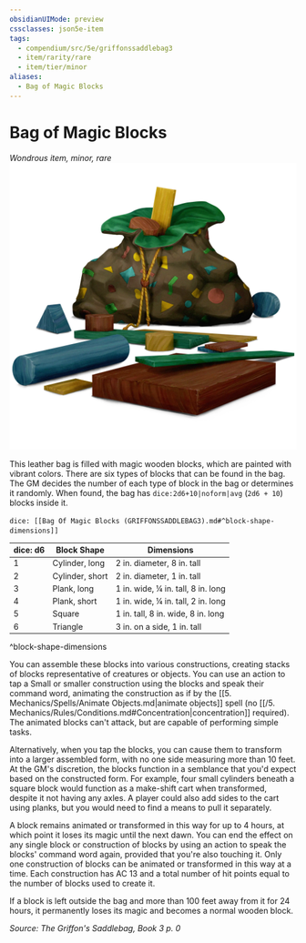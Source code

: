 ```yaml
---
obsidianUIMode: preview
cssclasses: json5e-item
tags:
  - compendium/src/5e/griffonssaddlebag3
  - item/rarity/rare
  - item/tier/minor
aliases:
  - Bag of Magic Blocks
---
```

# Bag of Magic Blocks
*Wondrous item, minor, rare*  
![](https://raw.githubusercontent.com/TheGiddyLimit/homebrew-img/main/img/GriffonsSaddlebag3/Bag-of-Magic-Blocks.webp#right)  


This leather bag is filled with magic wooden blocks, which are painted with vibrant colors. There are six types of blocks that can be found in the bag. The GM decides the number of each type of block in the bag or determines it randomly. When found, the bag has `dice:2d6+10|noform|avg` (`2d6 + 10`) blocks inside it.

`dice: [[Bag Of Magic Blocks (GRIFFONSSADDLEBAG3).md#^block-shape-dimensions]]`

| dice: d6 | Block Shape | Dimensions |
|----------|-------------|------------|
| 1 | Cylinder, long | 2 in. diameter, 8 in. tall |
| 2 | Cylinder, short | 2 in. diameter, 1 in. tall |
| 3 | Plank, long | 1 in. wide, ¼ in. tall, 8 in. long |
| 4 | Plank, short | 1 in. wide, ¼ in. tall, 2 in. long |
| 5 | Square | 1 in. tall, 8 in. wide, 8 in. long |
| 6 | Triangle | 3 in. on a side, 1 in. tall |
^block-shape-dimensions

You can assemble these blocks into various constructions, creating stacks of blocks representative of creatures or objects. You can use an action to tap a Small or smaller construction using the blocks and speak their command word, animating the construction as if by the [[5. Mechanics/Spells/Animate Objects.md\|animate objects]] spell (no [[/5. Mechanics/Rules/Conditions.md#Concentration\|concentration]] required). The animated blocks can't attack, but are capable of performing simple tasks.

Alternatively, when you tap the blocks, you can cause them to transform into a larger assembled form, with no one side measuring more than 10 feet. At the GM's discretion, the blocks function in a semblance that you'd expect based on the constructed form. For example, four small cylinders beneath a square block would function as a make-shift cart when transformed, despite it not having any axles. A player could also add sides to the cart using planks, but you would need to find a means to pull it separately.

A block remains animated or transformed in this way for up to 4 hours, at which point it loses its magic until the next dawn. You can end the effect on any single block or construction of blocks by using an action to speak the blocks' command word again, provided that you're also touching it. Only one construction of blocks can be animated or transformed in this way at a time. Each construction has AC 13 and a total number of hit points equal to the number of blocks used to create it.

If a block is left outside the bag and more than 100 feet away from it for 24 hours, it permanently loses its magic and becomes a normal wooden block.

*Source: The Griffon's Saddlebag, Book 3 p. 0*

